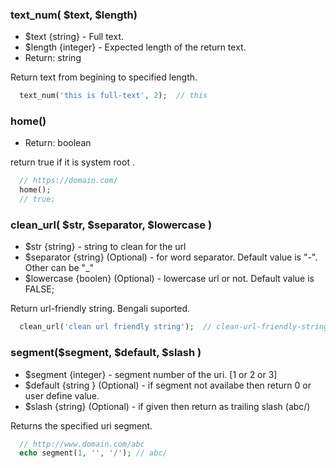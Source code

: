 ### text_num( $text, $length) 
 * $text {string} - Full text.
 * $length {integer} - Expected length of the return text.
 * Return: string

Return text from begining to specified length.

```php
  text_num('this is full-text', 2);  // this
``` 

### home() 
 * Return: boolean

return true if it is system root .
  
```php
  // https://domain.com/
  home(); 
  // true;
``` 



### clean_url( $str, $separator, $lowercase ) 
 * $str {string} - string to clean for the url
 * $separator {string} (Optional) - for word separator. Default value is "-". Other can be "_"
 * $lowercase {boolen} (Optional) - lowercase url or not. Default value is FALSE; 

Return url-friendly string. Bengali suported.

```php
  clean_url('clean url friendly string');  // clean-url-friendly-string 
``` 
 

### segment($segment, $default, $slash ) 
 * $segment {integer} - segment number of the uri. [1 or 2 or 3]
 * $default {string } (Optional)  - if segment not availabe then return 0 or user define value.
 * $slash {string} (Optional) - if given then return as trailing slash (abc/)

Returns the specified uri segment.

```php
  // http://www.domain.com/abc
  echo segment(1, '', '/'); // abc/
  
``` 